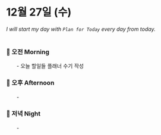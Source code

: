 # 12월 27일 (수)

*I will start my day with `Plan for Today` every day from today.*
<br><br>

### **🌱 오전 Morning**
　　- 오늘 할일들 플래너 수기 작성
<br>

### **🌿 오후 Afternoon**
　　- 
<br>

### **🌳 저녁 Night**
　　- 
